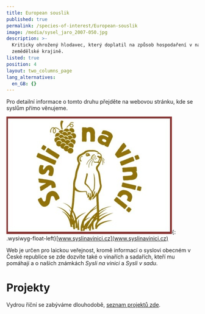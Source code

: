 ```yaml
---
title: European souslik
published: true
permalink: /species-of-interest/European-souslik
image: /media/sysel_jaro_2007-050.jpg
description: >-
  Kriticky ohrožený hlodavec, který doplatil na způsob hospodaření v naší
  zemědělské krajině.
listed: true
position: 4
layout: two_columns_page
lang_alternatives:
  en_GB: {}
---
```

Pro detailní informace o tomto druhu přejděte na webovou stránku, kde se syslům přímo věnujeme.

<div class="clearfix"></div>

![](/media/syslinavinici.jpg){: .wysiwyg-float-left}[www.syslinavinici.cz](www.syslinavinici.cz)

Web je určen pro laickou veřejnost, kromě informací o syslovi obecném v České republice se zde dozvíte také o vinařích a sadařích, kteří mu pomáhají a o našich známkách _Sysli na vinici_ a _Sysli v sadu_.

<div class="clearfix"></div>



# Projekty

Vydrou říční se zabýváme dlouhodobě, [seznam projektů zde](/projects#category=sysel).
